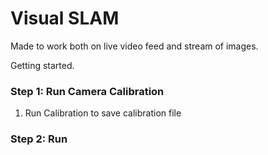 # Visual SLAM

Made to work both on live video feed and stream of images.

Getting started.

### Step 1: Run Camera Calibration
1. Run Calibration to save calibration file

### Step 2: Run 
